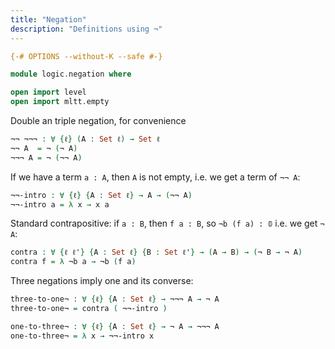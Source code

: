 ```yaml
---
title: "Negation"
description: "Definitions using ¬"
---
```


```agda
{-# OPTIONS --without-K --safe #-}

module logic.negation where

open import level
open import mltt.empty
```

Double an triple negation, for convenience
```agda
¬¬ ¬¬¬ : ∀ {ℓ} (A : Set ℓ) → Set ℓ
¬¬ A  = ¬ (¬ A)
¬¬¬ A = ¬ (¬¬ A)
```

If we have a term `a : A`, then `A` is not empty, i.e. we get a term of `¬¬ A`:
```agda
¬¬-intro : ∀ {ℓ} {A : Set ℓ} → A → (¬¬ A)
¬¬-intro a = λ x → x a
```

Standard contrapositive: if `a : B`, then `f a : B`, so `¬b (f a) : 𝟘` i.e. we get `¬ A`:
```agda
contra : ∀ {ℓ ℓ'} {A : Set ℓ} {B : Set ℓ'} → (A → B) → (¬ B → ¬ A)
contra f = λ ¬b a → ¬b (f a)
```

Three negations imply one and its converse:
```agda
three-to-one¬ : ∀ {ℓ} {A : Set ℓ} → ¬¬¬ A → ¬ A
three-to-one¬ = contra ( ¬¬-intro )

one-to-three¬ : ∀ {ℓ} {A : Set ℓ} → ¬ A → ¬¬¬ A
one-to-three¬ = λ x → ¬¬-intro x
```

